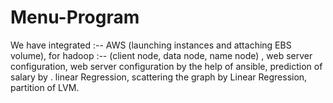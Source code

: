 # Menu-Program
We have integrated :-- AWS (launching instances and attaching EBS volume), for hadoop :-- (client node, data node, name node) , web server configuration, web server configuration by the help of ansible, prediction of salary by .
 linear Regression, scattering the graph by Linear Regression, partition of LVM.
